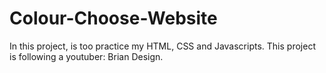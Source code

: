 # Colour-Choose-Website
In this project, is too practice my HTML, CSS and Javascripts. This project is following a youtuber:  Brian Design.
